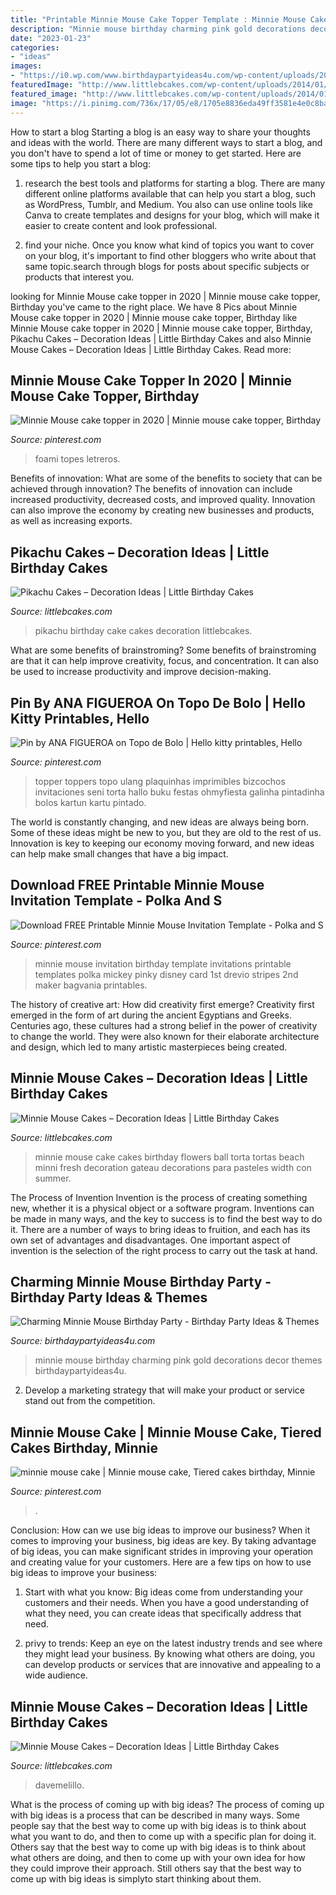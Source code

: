 ```yaml
---
title: "Printable Minnie Mouse Cake Topper Template : Minnie Mouse Cakes – Decoration Ideas"
description: "Minnie mouse birthday charming pink gold decorations decor themes birthdaypartyideas4u"
date: "2023-01-23"
categories:
- "ideas"
images:
- "https://i0.wp.com/www.birthdaypartyideas4u.com/wp-content/uploads/2016/12/Charming-Minnie-Mouse-Birthday-Party-Gold-And-Pink-Decor.jpeg"
featuredImage: "http://www.littlebcakes.com/wp-content/uploads/2014/01/Pikachu-Birthday-Cake.jpg"
featured_image: "http://www.littlebcakes.com/wp-content/uploads/2014/01/Pikachu-Birthday-Cake.jpg"
image: "https://i.pinimg.com/736x/17/05/e8/1705e8836eda49ff3581e4e0c8ba2e25.jpg"
---
```



How to start a blog
Starting a blog is an easy way to share your thoughts and ideas with the world. There are many different ways to start a blog, and you don't have to spend a lot of time or money to get started. Here are some tips to help you start a blog: 
1. research the best tools and platforms for starting a blog. There are many different online platforms available that can help you start a blog, such as WordPress, Tumblr, and Medium. You also can use online tools like Canva to create templates and designs for your blog, which will make it easier to create content and look professional. 

2. find your niche. Once you know what kind of topics you want to cover on your blog, it's important to find other bloggers who write about that same topic.search through blogs for posts about specific subjects or products that interest you.

	

		
looking for Minnie Mouse cake topper in 2020 | Minnie mouse cake topper, Birthday you've came to the right place. We have 8 Pics about Minnie Mouse cake topper in 2020 | Minnie mouse cake topper, Birthday like Minnie Mouse cake topper in 2020 | Minnie mouse cake topper, Birthday, Pikachu Cakes – Decoration Ideas | Little Birthday Cakes and also Minnie Mouse Cakes – Decoration Ideas | Little Birthday Cakes. Read more:
		
    
## Minnie Mouse Cake Topper In 2020 | Minnie Mouse Cake Topper, Birthday

<img loading=lazy src="https://i.pinimg.com/736x/8b/8a/9c/8b8a9c765cc61c465c5a8016507d7a44.jpg" onerror="this.onerror=null;this.src='https://tse1.mm.bing.net/th?id=OIP.is0PEU2KAo_r5B5rtAef7QHaJg&amp;pid=15.1';" alt="Minnie Mouse cake topper in 2020 | Minnie mouse cake topper, Birthday">

_Source: pinterest.com_

>foami topes letreros. 

	

Benefits of innovation: What are some of the benefits to society that can be achieved through innovation?
The benefits of innovation can include increased productivity, decreased costs, and improved quality. Innovation can also improve the economy by creating new businesses and products, as well as increasing exports.

    
## Pikachu Cakes – Decoration Ideas | Little Birthday Cakes

<img loading=lazy src="http://www.littlebcakes.com/wp-content/uploads/2014/01/Pikachu-Birthday-Cake.jpg" onerror="this.onerror=null;this.src='https://tse3.mm.bing.net/th?id=OIP.mGVtbwfcbJLXWKQD9XVT3AHaJ4&amp;pid=15.1';" alt="Pikachu Cakes – Decoration Ideas | Little Birthday Cakes">

_Source: littlebcakes.com_

>pikachu birthday cake cakes decoration littlebcakes. 

	

What are some benefits of brainstroming?
Some benefits of brainstroming are that it can help improve creativity, focus, and concentration. It can also be used to increase productivity and improve decision-making.

    
## Pin By ANA FIGUEROA On Topo De Bolo | Hello Kitty Printables, Hello

<img loading=lazy src="https://i.pinimg.com/736x/3d/bc/29/3dbc29689747438707d694aab97c4bd6.jpg" onerror="this.onerror=null;this.src='https://tse4.mm.bing.net/th?id=OIP.LqOqdF3148G5s2IW2J75-QHaLG&amp;pid=15.1';" alt="Pin by ANA FIGUEROA on Topo de Bolo | Hello kitty printables, Hello">

_Source: pinterest.com_

>topper toppers topo ulang plaquinhas imprimibles bizcochos invitaciones seni torta hallo buku festas ohmyfiesta galinha pintadinha bolos kartun kartu pintado. 

	

The world is constantly changing, and new ideas are always being born. Some of these ideas might be new to you, but they are old to the rest of us. Innovation is key to keeping our economy moving forward, and new ideas can help make small changes that have a big impact.

    
## Download FREE Printable Minnie Mouse Invitation Template - Polka And S

<img loading=lazy src="https://i.pinimg.com/originals/bd/3b/b8/bd3bb86671fb4683c225fdfb16a3550d.jpg" onerror="this.onerror=null;this.src='https://tse4.mm.bing.net/th?id=OIP.rdU2ZHDWSTS9OOWS3VCCtQHaFS&amp;pid=15.1';" alt="Download FREE Printable Minnie Mouse Invitation Template - Polka and S">

_Source: pinterest.com_

>minnie mouse invitation birthday template invitations printable templates polka mickey pinky disney card 1st drevio stripes 2nd maker bagvania printables. 

	

The history of creative art: How did creativity first emerge?
Creativity first emerged in the form of art during the ancient Egyptians and Greeks. Centuries ago, these cultures had a strong belief in the power of creativity to change the world. They were also known for their elaborate architecture and design, which led to many artistic masterpieces being created.

    
## Minnie Mouse Cakes – Decoration Ideas | Little Birthday Cakes

<img loading=lazy src="http://www.littlebcakes.com/wp-content/uploads/2013/08/Minnie-Mouse-Birthday-Cakes.jpg" onerror="this.onerror=null;this.src='https://tse1.mm.bing.net/th?id=OIP.8fleCOrkVQZyi8ee3ykuYAHaKx&amp;pid=15.1';" alt="Minnie Mouse Cakes – Decoration Ideas | Little Birthday Cakes">

_Source: littlebcakes.com_

>minnie mouse cake cakes birthday flowers ball torta tortas beach minni fresh decoration gateau decorations para pasteles width con summer. 

	

The Process of Invention
Invention is the process of creating something new, whether it is a physical object or a software program. Inventions can be made in many ways, and the key to success is to find the best way to do it. There are a number of ways to bring ideas to fruition, and each has its own set of advantages and disadvantages. One important aspect of invention is the selection of the right process to carry out the task at hand.

    
## Charming Minnie Mouse Birthday Party - Birthday Party Ideas &amp; Themes

<img loading=lazy src="https://i0.wp.com/www.birthdaypartyideas4u.com/wp-content/uploads/2016/12/Charming-Minnie-Mouse-Birthday-Party-Gold-And-Pink-Decor.jpeg" onerror="this.onerror=null;this.src='https://tse3.mm.bing.net/th?id=OIP.sUIn8qUwno17O5pDcK1QAwHaJ_&amp;pid=15.1';" alt="Charming Minnie Mouse Birthday Party - Birthday Party Ideas &amp; Themes">

_Source: birthdaypartyideas4u.com_

>minnie mouse birthday charming pink gold decorations decor themes birthdaypartyideas4u. 

	

2. Develop a marketing strategy that will make your product or service stand out from the competition.

    
## Minnie Mouse Cake | Minnie Mouse Cake, Tiered Cakes Birthday, Minnie

<img loading=lazy src="https://i.pinimg.com/736x/17/05/e8/1705e8836eda49ff3581e4e0c8ba2e25.jpg" onerror="this.onerror=null;this.src='https://tse4.mm.bing.net/th?id=OIP.kTwQLvc-8CsPJ56DgyvHiAHaIX&amp;pid=15.1';" alt="minnie mouse cake | Minnie mouse cake, Tiered cakes birthday, Minnie">

_Source: pinterest.com_

>. 

	

Conclusion: How can we use big ideas to improve our business?
When it comes to improving your business, big ideas are key. By taking advantage of big ideas, you can make significant strides in improving your operation and creating value for your customers. Here are a few tips on how to use big ideas to improve your business:
1. Start with what you know: Big ideas come from understanding your customers and their needs. When you have a good understanding of what they need, you can create ideas that specifically address that need.

2. privy to trends: Keep an eye on the latest industry trends and see where they might lead your business. By knowing what others are doing, you can develop products or services that are innovative and appealing to a wide audience.


    
## Minnie Mouse Cakes – Decoration Ideas | Little Birthday Cakes

<img loading=lazy src="https://www.littlebcakes.com/wp-content/uploads/2013/08/Minnie-Mouse-Birthday-Cake-Ideas.jpg" onerror="this.onerror=null;this.src='https://tse1.mm.bing.net/th?id=OIP.YkHQORNQWx5enZIRS8JxPwHaJ4&amp;pid=15.1';" alt="Minnie Mouse Cakes – Decoration Ideas | Little Birthday Cakes">

_Source: littlebcakes.com_

>davemelillo. 

	

What is the process of coming up with big ideas?
The process of coming up with big ideas is a process that can be described in many ways. Some people say that the best way to come up with big ideas is to think about what you want to do, and then to come up with a specific plan for doing it. Others say that the best way to come up with big ideas is to think about what others are doing, and then to come up with your own idea for how they could improve their approach. Still others say that the best way to come up with big ideas is simplyto start thinking about them.

